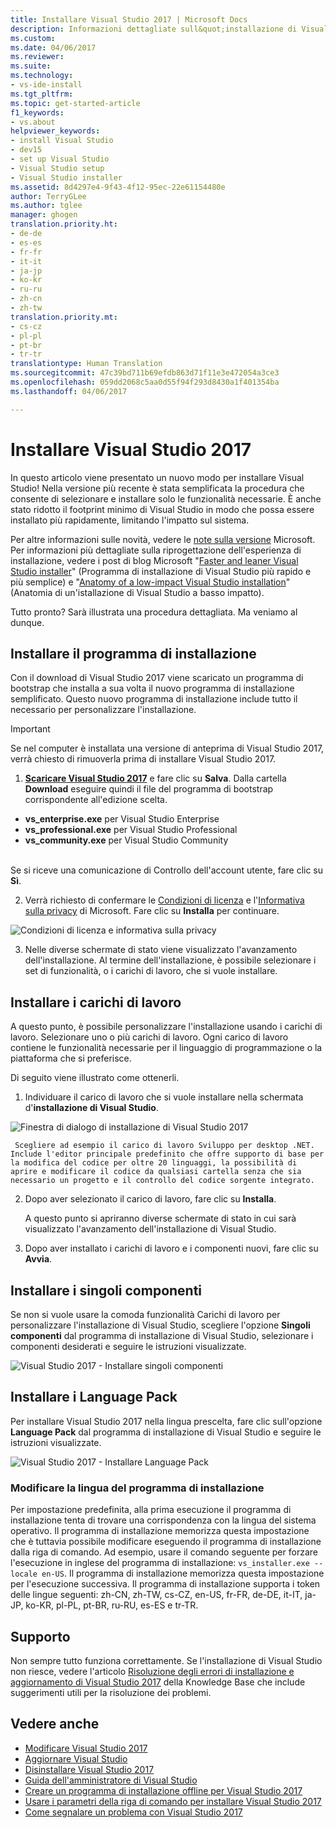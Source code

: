 ```yaml
---
title: Installare Visual Studio 2017 | Microsoft Docs
description: Informazioni dettagliate sull&quot;installazione di Visual Studio.
ms.custom: 
ms.date: 04/06/2017
ms.reviewer: 
ms.suite: 
ms.technology:
- vs-ide-install
ms.tgt_pltfrm: 
ms.topic: get-started-article
f1_keywords:
- vs.about
helpviewer_keywords:
- install Visual Studio
- dev15
- set up Visual Studio
- Visual Studio setup
- Visual Studio installer
ms.assetid: 8d4297e4-9f43-4f12-95ec-22e61154480e
author: TerryGLee
ms.author: tglee
manager: ghogen
translation.priority.ht:
- de-de
- es-es
- fr-fr
- it-it
- ja-jp
- ko-kr
- ru-ru
- zh-cn
- zh-tw
translation.priority.mt:
- cs-cz
- pl-pl
- pt-br
- tr-tr
translationtype: Human Translation
ms.sourcegitcommit: 47c39bd711b69efdb863d71f11e3e472054a3ce3
ms.openlocfilehash: 059dd2068c5aa0d55f94f293d8430a1f401354ba
ms.lasthandoff: 04/06/2017

---
```

# <a name="install-visual-studio-2017"></a>Installare Visual Studio 2017
In questo articolo viene presentato un nuovo modo per installare Visual Studio! Nella versione più recente è stata semplificata la procedura che consente di selezionare e installare solo le funzionalità necessarie. È anche stato ridotto il footprint minimo di Visual Studio in modo che possa essere installato più rapidamente, limitando l'impatto sul sistema.  

 Per altre informazioni sulle novità, vedere le [note sulla versione](https://www.visualstudio.com/news/releasenotes/vs15-relnotes) Microsoft. Per informazioni più dettagliate sulla riprogettazione dell'esperienza di installazione, vedere i post di blog Microsoft "[Faster and leaner Visual Studio installer](https://blogs.msdn.microsoft.com/visualstudio/2016/04/01/faster-leaner-visual-studio-installer/)" (Programma di installazione di Visual Studio più rapido e più semplice) e "[Anatomy of a low-impact Visual Studio installation](https://blogs.msdn.microsoft.com/visualstudio/2016/04/25/anatomy-of-a-low-impact-visual-studio-install/)" (Anatomia di un'istallazione di Visual Studio a basso impatto).  

 Tutto pronto? Sarà illustrata una procedura dettagliata. Ma veniamo al dunque.  

## <a name="install-the-installer"></a>Installare il programma di installazione  
 Con il download di Visual Studio 2017 viene scaricato un programma di bootstrap che installa a sua volta il nuovo programma di installazione semplificato. Questo nuovo programma di installazione include tutto il necessario per personalizzare l'installazione.  

> [!IMPORTANT]
> Se nel computer è installata una versione di anteprima di Visual Studio 2017, verrà chiesto di rimuoverla prima di installare Visual Studio 2017.

1.  **[Scaricare Visual Studio 2017](https://aka.ms/vsdownload?utm_source=mscom&utm_campaign=msdocs)** e fare clic su **Salva**. Dalla cartella **Download** eseguire quindi il file del programma di bootstrap corrispondente all'edizione scelta.

  * **vs_enterprise.exe** per Visual Studio Enterprise
  * **vs_professional.exe** per Visual Studio Professional
  * **vs_community.exe** per Visual Studio Community  <br><br>

  Se si riceve una comunicazione di Controllo dell'account utente, fare clic su **Sì**.  

2.  Verrà richiesto di confermare le [Condizioni di licenza](https://www.visualstudio.com/license-terms/) e l'[Informativa sulla privacy](https://go.microsoft.com/fwlink/?LinkID=824704) di Microsoft. Fare clic su **Installa** per continuare.  

   ![Condizioni di licenza e informativa sulla privacy](media/vs2017-privacy-and-license-terms.PNG "Condizioni di licenza e informativa sulla privacy")  

3.  Nelle diverse schermate di stato viene visualizzato l'avanzamento dell'installazione. Al termine dell'installazione, è possibile selezionare i set di funzionalità, o i carichi di lavoro, che si vuole installare.

## <a name="install-workloads"></a>Installare i carichi di lavoro  
 A questo punto, è possibile personalizzare l'installazione usando i carichi di lavoro. Selezionare uno o più carichi di lavoro. Ogni carico di lavoro contiene le funzionalità necessarie per il linguaggio di programmazione o la piattaforma che si preferisce.  

 Di seguito viene illustrato come ottenerli.  

1.  Individuare il carico di lavoro che si vuole installare nella schermata d'**installazione di Visual Studio**.  

  ![Finestra di dialogo di installazione di Visual Studio 2017](media/vs2017-workloads.PNG "Installare carichi di lavoro di Visual Studio")

     Scegliere ad esempio il carico di lavoro Sviluppo per desktop .NET. Include l'editor principale predefinito che offre supporto di base per la modifica del codice per oltre 20 linguaggi, la possibilità di aprire e modificare il codice da qualsiasi cartella senza che sia necessario un progetto e il controllo del codice sorgente integrato.  

2.  Dopo aver selezionato il carico di lavoro, fare clic su **Installa**.  

    A questo punto si apriranno diverse schermate di stato in cui sarà visualizzato l'avanzamento dell'installazione di Visual Studio.

3.  Dopo aver installato i carichi di lavoro e i componenti nuovi, fare clic su **Avvia**.

## <a name="install-individual-components"></a>Installare i singoli componenti

Se non si vuole usare la comoda funzionalità Carichi di lavoro per personalizzare l'installazione di Visual Studio, scegliere l'opzione **Singoli componenti** dal programma di installazione di Visual Studio, selezionare i componenti desiderati e seguire le istruzioni visualizzate.

  ![Visual Studio 2017 - Installare singoli componenti](media/vs2017-components.PNG "Installare singoli componenti di Visual Studio")

## <a name="install-language-packs"></a>Installare i Language Pack

Per installare Visual Studio 2017 nella lingua prescelta, fare clic sull'opzione **Language Pack** dal programma di installazione di Visual Studio e seguire le istruzioni visualizzate.

  ![Visual Studio 2017 - Installare Language Pack](media/vs2017-languages.PNG "Installare Language Pack di Visual Studio")

### <a name="change-the-installer-language"></a>Modificare la lingua del programma di installazione

Per impostazione predefinita, alla prima esecuzione il programma di installazione tenta di trovare una corrispondenza con la lingua del sistema operativo. Il programma di installazione memorizza questa impostazione che è tuttavia possibile modificare eseguendo il programma di installazione dalla riga di comando. Ad esempio, usare il comando seguente per forzare l'esecuzione in inglese del programma di installazione: `vs_installer.exe --locale en-US`. Il programma di installazione memorizza questa impostazione per l'esecuzione successiva. Il programma di installazione supporta i token delle lingue seguenti: zh-CN, zh-TW, cs-CZ, en-US, fr-FR, de-DE, it-IT, ja-JP, ko-KR, pl-PL, pt-BR, ru-RU, es-ES e tr-TR.

## <a name="get-support"></a>Supporto
Non sempre tutto funziona correttamente. Se l'installazione di Visual Studio non riesce, vedere l'articolo [Risoluzione degli errori di installazione e aggiornamento di Visual Studio 2017](https://support.microsoft.com/help/4015967/troubleshooting-visual-studio-2017-installation-and-upgrade-failures) della Knowledge Base che include suggerimenti utili per la risoluzione dei problemi.

## <a name="see-also"></a>Vedere anche  
* [Modificare Visual Studio 2017](modify-visual-studio.md)
* [Aggiornare Visual Studio](update-visual-studio.md)
* [Disinstallare Visual Studio 2017](uninstall-visual-studio.md)
* [Guida dell'amministratore di Visual Studio](visual-studio-administrator-guide.md)
* [Creare un programma di installazione offline per Visual Studio 2017](create-an-offline-installation-of-visual-studio.md)
* [Usare i parametri della riga di comando per installare Visual Studio 2017](use-command-line-parameters-to-install-visual-studio.md) 
* [Come segnalare un problema con Visual Studio 2017](../ide/how-to-report-a-problem-with-visual-studio-2017.md)

